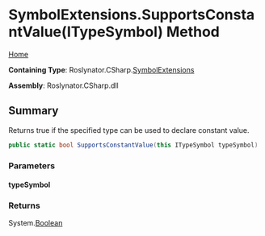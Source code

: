 <a name="_top"></a>

# SymbolExtensions\.SupportsConstantValue\(ITypeSymbol\) Method

[Home](../../../../README.md#_top)

**Containing Type**: Roslynator\.CSharp\.[SymbolExtensions](../README.md#_top)

**Assembly**: Roslynator\.CSharp\.dll

## Summary

Returns true if the specified type can be used to declare constant value\.

```csharp
public static bool SupportsConstantValue(this ITypeSymbol typeSymbol)
```

### Parameters

#### typeSymbol

### Returns

System\.[Boolean](https://docs.microsoft.com/en-us/dotnet/api/system.boolean)

